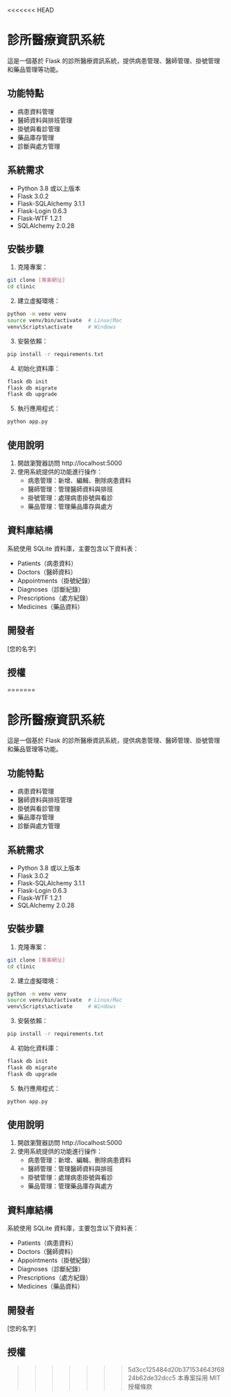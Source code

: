 <<<<<<< HEAD
# 診所醫療資訊系統

這是一個基於 Flask 的診所醫療資訊系統，提供病患管理、醫師管理、掛號管理和藥品管理等功能。

## 功能特點

- 病患資料管理
- 醫師資料與排班管理
- 掛號與看診管理
- 藥品庫存管理
- 診斷與處方管理

## 系統需求

- Python 3.8 或以上版本
- Flask 3.0.2
- Flask-SQLAlchemy 3.1.1
- Flask-Login 0.6.3
- Flask-WTF 1.2.1
- SQLAlchemy 2.0.28

## 安裝步驟

1. 克隆專案：
```bash
git clone [專案網址]
cd clinic
```

2. 建立虛擬環境：
```bash
python -m venv venv
source venv/bin/activate  # Linux/Mac
venv\Scripts\activate     # Windows
```

3. 安裝依賴：
```bash
pip install -r requirements.txt
```

4. 初始化資料庫：
```bash
flask db init
flask db migrate
flask db upgrade
```

5. 執行應用程式：
```bash
python app.py
```

## 使用說明

1. 開啟瀏覽器訪問 http://localhost:5000
2. 使用系統提供的功能進行操作：
   - 病患管理：新增、編輯、刪除病患資料
   - 醫師管理：管理醫師資料與排班
   - 掛號管理：處理病患掛號與看診
   - 藥品管理：管理藥品庫存與處方

## 資料庫結構

系統使用 SQLite 資料庫，主要包含以下資料表：
- Patients（病患資料）
- Doctors（醫師資料）
- Appointments（掛號紀錄）
- Diagnoses（診斷紀錄）
- Prescriptions（處方紀錄）
- Medicines（藥品資料）

## 開發者

[您的名字]

## 授權

=======
# 診所醫療資訊系統

這是一個基於 Flask 的診所醫療資訊系統，提供病患管理、醫師管理、掛號管理和藥品管理等功能。

## 功能特點

- 病患資料管理
- 醫師資料與排班管理
- 掛號與看診管理
- 藥品庫存管理
- 診斷與處方管理

## 系統需求

- Python 3.8 或以上版本
- Flask 3.0.2
- Flask-SQLAlchemy 3.1.1
- Flask-Login 0.6.3
- Flask-WTF 1.2.1
- SQLAlchemy 2.0.28

## 安裝步驟

1. 克隆專案：
```bash
git clone [專案網址]
cd clinic
```

2. 建立虛擬環境：
```bash
python -m venv venv
source venv/bin/activate  # Linux/Mac
venv\Scripts\activate     # Windows
```

3. 安裝依賴：
```bash
pip install -r requirements.txt
```

4. 初始化資料庫：
```bash
flask db init
flask db migrate
flask db upgrade
```

5. 執行應用程式：
```bash
python app.py
```

## 使用說明

1. 開啟瀏覽器訪問 http://localhost:5000
2. 使用系統提供的功能進行操作：
   - 病患管理：新增、編輯、刪除病患資料
   - 醫師管理：管理醫師資料與排班
   - 掛號管理：處理病患掛號與看診
   - 藥品管理：管理藥品庫存與處方

## 資料庫結構

系統使用 SQLite 資料庫，主要包含以下資料表：
- Patients（病患資料）
- Doctors（醫師資料）
- Appointments（掛號紀錄）
- Diagnoses（診斷紀錄）
- Prescriptions（處方紀錄）
- Medicines（藥品資料）

## 開發者

[您的名字]

## 授權

>>>>>>> 5d3cc125484d20b371534643f6824b62de32dcc5
本專案採用 MIT 授權條款 